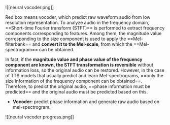 ![[neural vocoder.png]]

Red box means vocoder, which predict raw waveform audio from low resolution representation.
To analyze audio in the frequency domain, ==Short-time Fourier transform (STFT)== is performed to extract frequency components corresponding to features. Among them, the magnitude value corresponding to the size component is used to apply the ==Mel-filterbank== and **convert it to the Mel-scale**, from which the ==Mel-spectrogram== can be obtained. 

In fact, if the **magnitude value and phase value of the frequency component are known, the STFT transformation is reversible** without information loss, so the original audio can be restored. However, in the case of TTS models that usually predict and learn Mel-spectrograms, ==only the size information of the frequency component can be obtained==. Therefore, to predict the original audio, ==phase information must be predicted== and the original audio must be predicted based on this. 

- **Vocoder:** predict phase information and generate raw audio based on mel-spectrogram. 

![[neural vocoder progress.png]]
